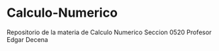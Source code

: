 # Calculo-Numerico
Repositorio de la materia de Calculo Numerico
Seccion 0520
Profesor Edgar Decena
